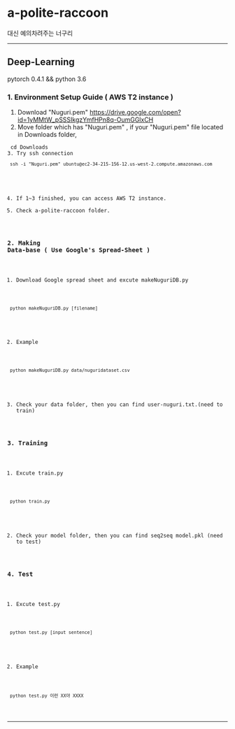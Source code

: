 # a-polite-raccoon
대신 예의차려주는 너구리
- - - 
## Deep-Learning
pytorch 0.4.1 && python 3.6

### 1. Environment Setup Guide ( AWS T2 instance )
1. Download "Nuguri.pem" https://drive.google.com/open?id=1yMMtW_pSSSIkgzYmfHPn8q-OumGGlxCH 
2. Move folder which has "Nuguri.pem" , if your "Nuguri.pem" file located in Downloads folder,
<pre><code> cd Downloads
3. Try ssh connection  
<pre><code> ssh -i "Nuguri.pem" ubuntu@ec2-34-215-156-12.us-west-2.compute.amazonaws.com </code></pre>
4. If 1~3 finished, you can access AWS T2 instance.
5. Check a-polite-raccoon folder.

### 2. Making Data-base ( Use Google's Spread-Sheet )
1. Download Google spread sheet and excute makeNuguriDB.py
<pre><code> python makeNuguriDB.py [filename] </code></pre>
2. Example 
<pre><code> python makeNuguriDB.py data/nuguridataset.csv </code></pre>
3. Check your data folder, then you can find user-nuguri.txt.(need to train)

### 3. Training
1. Excute train.py 
<pre><code> python train.py </code></pre>
2. Check your model folder, then you can find seq2seq model.pkl (need to test)

### 4. Test
1. Excute test.py
<pre><code> python test.py [input sentence]</code></pre>
2. Example
<pre><code> python test.py 이런 XX야 XXXX </code></pre>

- - -
